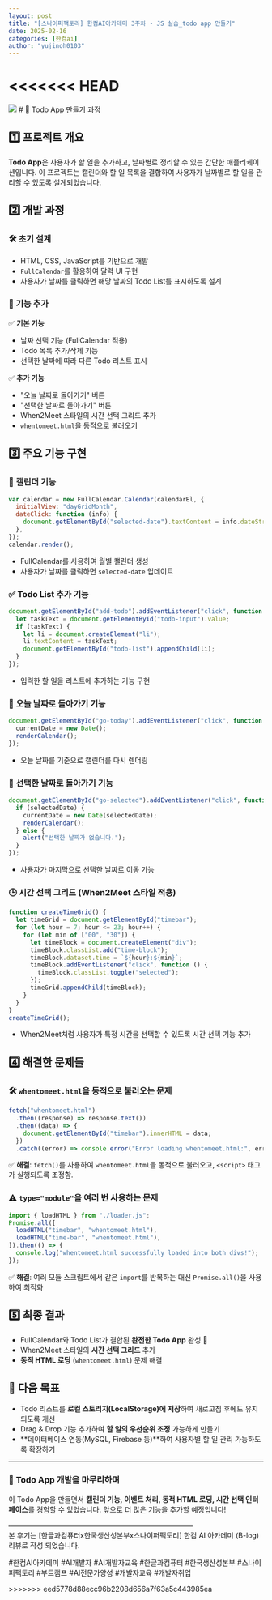 ```yaml
---
layout: post
title: "[스나이퍼팩토리] 한컴AI아카데미 3주차 - JS 실습_todo app 만들기"
date: 2025-02-16
categories: [한컴ai]
author: "yujinoh0103"
---
```


# <<<<<<< HEAD

<img src="https://yujinoh0103.github.io/assets/img/todo.png">
# 📌 Todo App 만들기 과정

## 1️⃣ 프로젝트 개요

**Todo App**은 사용자가 할 일을 추가하고, 날짜별로 정리할 수 있는 간단한 애플리케이션입니다.
이 프로젝트는 캘린더와 할 일 목록을 결합하여 사용자가 날짜별로 할 일을 관리할 수 있도록 설계되었습니다.

## 2️⃣ 개발 과정

### 🛠 초기 설계

- HTML, CSS, JavaScript를 기반으로 개발
- `FullCalendar`를 활용하여 달력 UI 구현
- 사용자가 날짜를 클릭하면 해당 날짜의 Todo List를 표시하도록 설계

### 🔹 기능 추가

✅ **기본 기능**

- 날짜 선택 기능 (FullCalendar 적용)
- Todo 목록 추가/삭제 기능
- 선택한 날짜에 따라 다른 Todo 리스트 표시

✅ **추가 기능**

- "오늘 날짜로 돌아가기" 버튼
- "선택한 날짜로 돌아가기" 버튼
- When2Meet 스타일의 시간 선택 그리드 추가
- `whentomeet.html`을 동적으로 불러오기

## 3️⃣ 주요 기능 구현

### 📅 **캘린더 기능**

```js
var calendar = new FullCalendar.Calendar(calendarEl, {
  initialView: "dayGridMonth",
  dateClick: function (info) {
    document.getElementById("selected-date").textContent = info.dateStr;
  },
});
calendar.render();
```

- FullCalendar를 사용하여 월별 캘린더 생성
- 사용자가 날짜를 클릭하면 `selected-date` 업데이트

### ✅ **Todo List 추가 기능**

```js
document.getElementById("add-todo").addEventListener("click", function () {
  let taskText = document.getElementById("todo-input").value;
  if (taskText) {
    let li = document.createElement("li");
    li.textContent = taskText;
    document.getElementById("todo-list").appendChild(li);
  }
});
```

- 입력한 할 일을 리스트에 추가하는 기능 구현

### 🔄 **오늘 날짜로 돌아가기 기능**

```js
document.getElementById("go-today").addEventListener("click", function () {
  currentDate = new Date();
  renderCalendar();
});
```

- 오늘 날짜를 기준으로 캘린더를 다시 렌더링

### 🔹 **선택한 날짜로 돌아가기 기능**

```js
document.getElementById("go-selected").addEventListener("click", function () {
  if (selectedDate) {
    currentDate = new Date(selectedDate);
    renderCalendar();
  } else {
    alert("선택한 날짜가 없습니다.");
  }
});
```

- 사용자가 마지막으로 선택한 날짜로 이동 가능

### 🕒 **시간 선택 그리드 (When2Meet 스타일 적용)**

```js
function createTimeGrid() {
  let timeGrid = document.getElementById("timebar");
  for (let hour = 7; hour <= 23; hour++) {
    for (let min of ["00", "30"]) {
      let timeBlock = document.createElement("div");
      timeBlock.classList.add("time-block");
      timeBlock.dataset.time = `${hour}:${min}`;
      timeBlock.addEventListener("click", function () {
        timeBlock.classList.toggle("selected");
      });
      timeGrid.appendChild(timeBlock);
    }
  }
}
createTimeGrid();
```

- When2Meet처럼 사용자가 특정 시간을 선택할 수 있도록 시간 선택 기능 추가

## 4️⃣ 해결한 문제들

### 🛠 `whentomeet.html`을 동적으로 불러오는 문제

```js
fetch("whentomeet.html")
  .then((response) => response.text())
  .then((data) => {
    document.getElementById("timebar").innerHTML = data;
  })
  .catch((error) => console.error("Error loading whentomeet.html:", error));
```

✅ **해결**: `fetch()`를 사용하여 `whentomeet.html`을 동적으로 불러오고, `<script>` 태그가 실행되도록 조정함.

### ⚠ `type="module"`을 여러 번 사용하는 문제

```js
import { loadHTML } from "./loader.js";
Promise.all([
  loadHTML("timebar", "whentomeet.html"),
  loadHTML("time-bar", "whentomeet.html"),
]).then(() => {
  console.log("whentomeet.html successfully loaded into both divs!");
});
```

✅ **해결**: 여러 모듈 스크립트에서 같은 `import`를 반복하는 대신 `Promise.all()`을 사용하여 최적화

## 5️⃣ 최종 결과

- FullCalendar와 Todo List가 결합된 **완전한 Todo App** 완성 🎉
- When2Meet 스타일의 **시간 선택 그리드** 추가
- **동적 HTML 로딩** (`whentomeet.html`) 문제 해결

## 🚀 다음 목표

- Todo 리스트를 **로컬 스토리지(LocalStorage)에 저장**하여 새로고침 후에도 유지되도록 개선
- Drag & Drop 기능 추가하여 **할 일의 우선순위 조정** 가능하게 만들기
- **데이터베이스 연동(MySQL, Firebase 등)**하여 사용자별 할 일 관리 가능하도록 확장하기

---

### 📌 **Todo App 개발을 마무리하며**

이 Todo App을 만들면서 **캘린더 기능, 이벤트 처리, 동적 HTML 로딩, 시간 선택 인터페이스**를 경험할 수 있었습니다.
앞으로 더 많은 기능을 추가할 예정입니다!

<div class="end">
——————————————————————————<br/>
본 후기는 [한글과컴퓨터x한국생산성본부x스나이퍼팩토리] 한컴 AI 아카데미 (B-log) 리뷰로 작성 되었습니다.

#한컴AI아카데미 #AI개발자 #AI개발자교육 #한글과컴퓨터 #한국생산성본부 #스나이퍼팩토리 #부트캠프 #AI전문가양성 #개발자교육 #개발자취업

</div>
>>>>>>> eed5778d88ecc96b2208d656a7f63a5c443985ea
